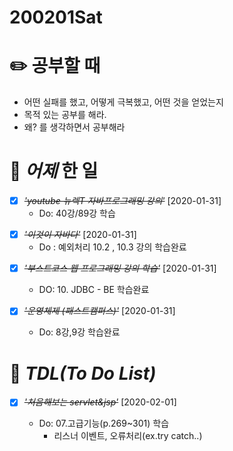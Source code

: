 # 200201Sat

# :pencil2: 공부할 때

- 어떤 실패를 했고, 어떻게 극복했고, 어떤 것을 얻었는지
- 목적 있는 공부를 해라.
- 왜? 를 생각하면서 공부해라

<!-- # 🌞 오늘의 _명언_ -->

# 📅 _어제_ 한 일

- [x] ~~_*'youtube 뉴렉T 자바프로그래밍 강의'*_~~ [2020-01-31]
  - Do: 40강/89강 학습

* [x] ~~_'이것이 자바다'_~~ [2020-01-31]
  - Do : 예외처리 10.2 , 10.3 강의 학습완료

- [x] ~~_*'부스트코스 웹 프로그래밍 강의 학습'*_~~ [2020-01-31]

  - DO: 10. JDBC - BE 학습완료

- [x] ~~_*'운영체제 (패스트캠퍼스)'*_~~ [2020-01-31]

  - Do: 8강,9강 학습완료

# :memo: _TDL(To Do List)_

<!-- ❌🔺❎🔼 -->

<!-- **G**:Goal(목표)<br> -->
<!-- **D**:Do(했음) -->

- [x] ~~_*'처음해보는 servlet&jsp'*_~~ [2020-02-01]

  - Do: 07.고급기능(p.269~301) 학습
    - 리스너 이벤트, 오류처리(ex.try catch..)

<!-- # 📚 _TIL(Today I Learned)_ -->

<!-- # 📖 _독서_ 마라톤 -->

<!-- - [x] ~~_[이펙티브자바(3판)\_조슈아 블로크](https://github.com/DevLimK1/TIL/blob/master/%EB%8F%85%EC%84%9C%EB%A7%88%EB%9D%BC%ED%86%A4/%EC%9D%B4%ED%8E%99%ED%8B%B0%EB%B8%8C%EC%9E%90%EB%B0%943-E.md)_~~ [2020-01-18]
  - 읽은 page: p.23~39 / p.482 -->

<!-- * [x] ~~_'자바성능튜닝이야기'_~~ [2020-01-13]
  - p.41~p.56 -->

<!-- - [x] ~~_'CODE'_~~ [2020-01-11]
  - p.115~143 -->

<!-- # 💪 개발자라면 _운동_ 은 필수! -->

<!-- - [x] ~~_*헬스491일차 in 면목2동헬스장 06:30~08:00*_~~ [2020-01-31] -->

<!-- # :newspaper: 오늘 읽은 _it 개발, 기술 관련 기사, 블로그_ -->

<!-- # :disappointed: 오늘 _아쉬웠던 점_.. -->

<!-- # 📅 _내일_ 할 일 -->

  <!-- # 🛌 오늘 하루 _마무리_ 하며.. -->

